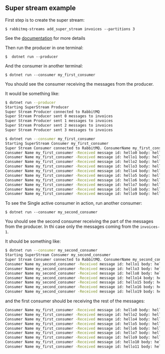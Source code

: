 Super stream example
---

First step is to create the super stream:

    $ rabbitmq-streams add_super_stream invoices --partitions 3


See the [documentation](https://www.rabbitmq.com/streams.html#super-streams) for more details


Then run the producer in one terminal:

    $  dotnet run --producer


And the consumer in another terminal:

    $ dotnet run --consumer my_first_consumer

You should see the consumer receiving the messages from the producer.

It would be something like:
```bash
$ dotnet run --producer
Starting SuperStream Producer
Super Stream Producer connected to RabbitMQ
Super Stream Producer sent 0 messages to invoices
Super Stream Producer sent 1 messages to invoices
Super Stream Producer sent 2 messages to invoices
Super Stream Producer sent 3 messages to invoices
```

```bash
$ dotnet run --consumer my_first_consumer
Starting SuperStream Consumer my_first_consumer
Super Stream Consumer connected to RabbitMQ. ConsumerName my_first_consumer
Consumer Name my_first_consumer -Received message id: hello0 body: hello0, Stream invoices-2
Consumer Name my_first_consumer -Received message id: hello1 body: hello1, Stream invoices-1
Consumer Name my_first_consumer -Received message id: hello2 body: hello2, Stream invoices-0
Consumer Name my_first_consumer -Received message id: hello3 body: hello3, Stream invoices-1
Consumer Name my_first_consumer -Received message id: hello4 body: hello4, Stream invoices-2
Consumer Name my_first_consumer -Received message id: hello5 body: hello5, Stream invoices-0
Consumer Name my_first_consumer -Received message id: hello6 body: hello6, Stream invoices-2
Consumer Name my_first_consumer -Received message id: hello7 body: hello7, Stream invoices-0
Consumer Name my_first_consumer -Received message id: hello8 body: hello8, Stream invoices-1
Consumer Name my_first_consumer -Received message id: hello9 body: hello9, Stream invoices-0
```


To see the Single active consumer in action, run another consumer:

    $ dotnet run --consumer my_second_consumer

You should see the second consumer receiving the part of the messages from the producer. In thi case only the messages coming from the `invoices-1`.

It should be something like:
```bash
$ dotnet run --consumer my_second_consumer
Starting SuperStream Consumer my_second_consumer
Super Stream Consumer connected to RabbitMQ. ConsumerName my_second_consumer
Consumer Name my_second_consumer -Received message id: hello1 body: hello1, Stream invoices-1
Consumer Name my_second_consumer -Received message id: hello3 body: hello3, Stream invoices-1
Consumer Name my_second_consumer -Received message id: hello8 body: hello8, Stream invoices-1
Consumer Name my_second_consumer -Received message id: hello14 body: hello14, Stream invoices-1
Consumer Name my_second_consumer -Received message id: hello15 body: hello15, Stream invoices-1
Consumer Name my_second_consumer -Received message id: hello16 body: hello16, Stream invoices-1
Consumer Name my_second_consumer -Received message id: hello19 body: hello19, Stream invoices-1
```
and the first consumer should be receiving the rest of the messages:
```bash
Consumer Name my_first_consumer -Received message id: hello0 body: hello0, Stream invoices-2
Consumer Name my_first_consumer -Received message id: hello2 body: hello2, Stream invoices-0
Consumer Name my_first_consumer -Received message id: hello4 body: hello4, Stream invoices-2
Consumer Name my_first_consumer -Received message id: hello5 body: hello5, Stream invoices-0
Consumer Name my_first_consumer -Received message id: hello6 body: hello6, Stream invoices-2
Consumer Name my_first_consumer -Received message id: hello7 body: hello7, Stream invoices-0
Consumer Name my_first_consumer -Received message id: hello9 body: hello9, Stream invoices-0
Consumer Name my_first_consumer -Received message id: hello10 body: hello10, Stream invoices-2
Consumer Name my_first_consumer -Received message id: hello11 body: hello11, Stream invoices-0
```


